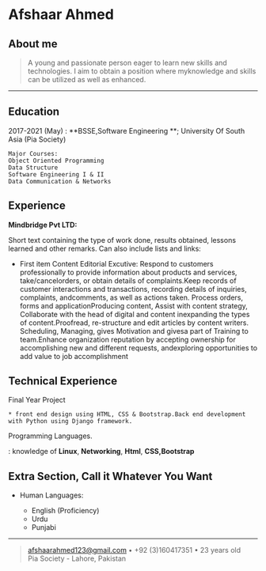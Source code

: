 Afshaar Ahmed
============

About me
----

>  A young and passionate person eager to learn new skills and technologies. I aim to obtain a position where myknowledge and skills can be utilized as well as enhanced.

----

Education
---------

2017-2021 (May)
:   **BSSE,Software Engineering **; University Of South Asia (Pia Society)

    Major Courses:
    Object Oriented Programming
    Data Structure
    Software Engineering I & II
    Data Communication & Networks

Experience
----------

**Mindbridge Pvt LTD:**

Short text containing the type of work done, results obtained,
lessons learned and other remarks. Can also include lists and
links:

* First item
Content Editorial Excutive:
Respond to customers professionally to provide information about products and services, take/cancelorders, or obtain details of complaints.Keep records of customer interactions and transactions, recording details of inquiries, complaints, andcomments, as well as actions taken. Process orders, forms and applicationProducing content, Assist with content strategy, Collaborate with the head of digital and content inexpanding the types of content.Proofread, re-structure and edit articles by content writers. Scheduling, Managing, gives Motivation and givesa part of Training to team.Enhance organization reputation by accepting ownership for accomplishing new and different requests, andexploring opportunities to add value to job accomplishment

Technical Experience
--------------------

Final Year Project

    * front end design using HTML, CSS & Bootstrap.Back end development with Python using Django framework.

Programming Languages.

:    knowledge of **Linux**, **Networking**, **Html**, **CSS,Bootstrap**

[ref]: github.com/AfshaarAhmed/FYP

Extra Section, Call it Whatever You Want
----------------------------------------

* Human Languages:

     * English (Proficiency)
     * Urdu
     * Punjabi

----

> <afshaarahmed123@gmail.com> • +92 (3)160417351 • 23 years old\
> Pia Society - Lahore, Pakistan
